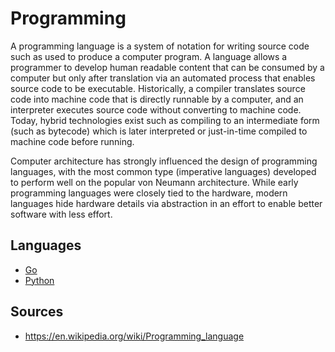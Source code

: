 # Programming
A programming language is a system of notation for writing source code such as used to produce a computer program. A language allows a programmer to develop human readable content that can be consumed by a computer but only after translation via an automated process that enables source code to be executable. Historically, a compiler translates source code into machine code that is directly runnable by a computer, and an interpreter executes source code without converting to machine code. Today, hybrid technologies exist such as compiling to an intermediate form (such as bytecode) which is later interpreted or just-in-time compiled to machine code before running.

Computer architecture has strongly influenced the design of programming languages, with the most common type (imperative languages) developed to perform well on the popular von Neumann architecture. While early programming languages were closely tied to the hardware, modern languages hide hardware details via abstraction in an effort to enable better software with less effort.

## Languages
* [Go](/Topics/Programming/Go/readme.md)
* [Python](/Topics/Programming/Python/readme.md) 


## Sources
* https://en.wikipedia.org/wiki/Programming_language



